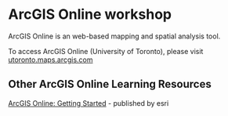 # ArcGIS Online workshop

ArcGIS Online is an web-based mapping and spatial analysis tool.

To access ArcGIS Online (University of Toronto), please visit [utoronto.maps.arcgis.com](https://utoronto.maps.arcgis.com)

## Other ArcGIS Online Learning Resources

[ArcGIS Online: Getting Started](https://www.youtube.com/playlist?list=PLGZUzt4E4O2IJt1O_OTDFR-3dUpiCZGKf) - published by esri
